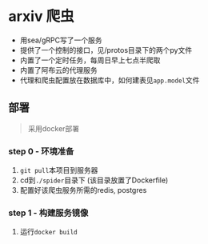 # arxiv 爬虫
- 用sea/gRPC写了一个服务
- 提供了一个控制的接口，见/protos目录下的两个py文件
- 内置了一个定时任务，每周日早上七点半爬取
- 内置了阿布云的代理服务
- 代理和爬虫配置放在数据库中，如何建表见`app.model`文件

## 部署
> 采用docker部署
### step 0 - 环境准备
1. `git pull`本项目到服务器
2. cd到`./spider`目录下 (该目录放置了Dockerfile)
3. 配置好该爬虫服务所需的redis, postgres
### step 1 - 构建服务镜像
1. 运行`docker build`